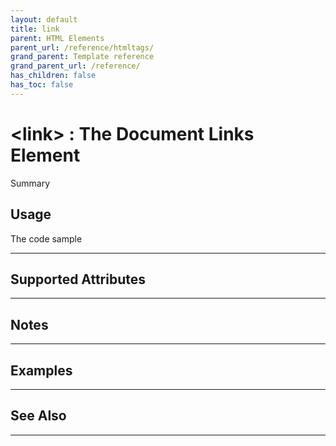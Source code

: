 ```yaml
---
layout: default
title: link
parent: HTML Elements
parent_url: /reference/htmltags/
grand_parent: Template reference
grand_parent_url: /reference/
has_children: false
has_toc: false
---
```


# &lt;link&gt; : The Document Links Element

Summary

## Usage

 The code sample

---

## Supported Attributes


---

## Notes


---

## Examples


---


## See Also


---

